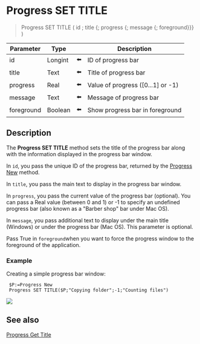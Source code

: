 # Progress SET TITLE  

> Progress SET TITLE ( id ; title {; progress {; message {; foreground}}} )

| Parameter | Type |     | Description |
| --- | --- | --- | --- |
| id  | Longint | ⬅️ | ID of progress bar |
| title | Text | ⬅️ | Title of progress bar |
| progress | Real | ⬅️ | Value of progress (\[0...1\] or -1) |
| message | Text | ⬅️ | Message of progress bar |
| foreground | Boolean | ⬅️ | Show progress bar in foreground |
## Description

The **Progress SET TITLE** method sets the title of the progress bar along with the information displayed in the progress bar window.

In `id`, you pass the unique ID of the progress bar, returned by the [Progress New](Progress%20New.md) method.

In `title`, you pass the main text to display in the progress bar window.

In `progress`, you pass the current value of the progress bar (optional). You can pass a Real value (between 0 and 1) or -1 to specify an undefined progress bar (also known as a "Barber shop" bar under Mac OS).

In `message`, you pass additional text to display under the main title (Windows) or under the progress bar (Mac OS). This parameter is optional.

Pass True in `foreground`when you want to force the progress window to the foreground of the application.

### Example  

Creating a simple progress bar window:

```4d
 $P:=Progress New  
 Progress SET TITLE($P;"Copying folder";-1;"Counting files")
```

![](https://doc.4d.com/4Dv19/picture/926902/pict926902.en.png)

## See also

[Progress Get Title](Progress%20Get%20Title.md)
